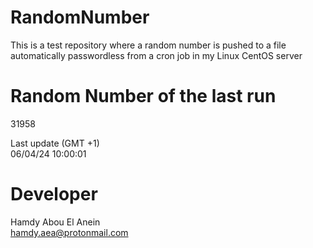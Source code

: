 # RandomNumber    
This is a test repository where a random number is pushed to a file automatically passwordless from a cron job in my Linux CentOS server    
# Random Number of the last run   
31958
      
Last update (GMT +1)    
06/04/24 10:00:01
# Developer    
Hamdy Abou El Anein   
hamdy.aea@protonmail.com
